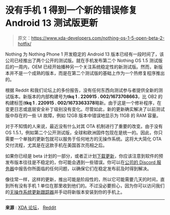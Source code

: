 # 没有手机 1 得到一个新的错误修复 Android 13 测试版更新

> 原文：<https://www.xda-developers.com/nothing-os-1-5-open-beta-2-hotfix/>

Nothing 为 Nothing Phone 1 开发稳定的 Android 13 版本已经有一段时间了，该公司已经推出了两个公开的测试版。就在手机发布第二个 Nothing OS 1.5 测试版后的一周内，OEM 已经开始播种另一个关注系统稳定性的新测试版。然而，新版本并不是一个成熟的版本，而是在第二个测试版的基础上作为一个热修复程序推出的。

根据 Reddit 和我们论坛上的多份报告，没有任何东西向测试参与者提供全新的测试版本。新版本的内部构建号为**tkq 1 . 220915 . 002/1673708663**，比 OB2 的构建标签(**tkq 1 . 220915 . 002/1673363378**略新。由于这是一个修补程序，在变更日志或底层安全补丁级别没有变化。尽管如此，新的更新确实解决了以前测试版中存在的一些 UI 故障，例如 12GB 版本中错误地显示为 11GB 的 RAM 容量。

对于不知情的人来说，最近没有什么对其 OTA 机制进行了重要的改变。由于没有 OS 1.5.1，例如第二个公开测试版，全球和欧洲固件包现在是统一的。因此，你只需要一个单独的更新包就可以服务于任何地方的无操作系统。这将大大简化 OTA 交付流程，尤其是在这款手机在美国首次亮相之后。

如果你已经是 beta 计划的一部分，或者正计划[下载更新](https://www.xda-developers.com/how-to-sideload-nothing-os-ota-updates-on-nothing-phone-1/)，你应该注意到软件的预发布版本往往是不稳定的，你可能会遇到一些错误。你可以在[公司的 Discord 服务器](https://discord.gg/nothingtech)中报告你所面临的任何问题，以确保它们在稳定发布前及时得到解决。

像往常一样，这样的更新，推出可能是阶段性的，所以它可能需要几天的时间，直到所有没有手机 1 单位在那里收到他们的。不过没必要担心，因为你可以访问我们的[无操作系统更新跟踪器](https://www.xda-developers.com/nothing-phone-1-nothing-os-update-tracker/)并手动将新版本安装到你的手机上。

* * *

**来源** : [XDA 论坛](https://forum.xda-developers.com/posts/88010853)， [Reddit](https://www.reddit.com/r/NothingTech/comments/10ebji4/)